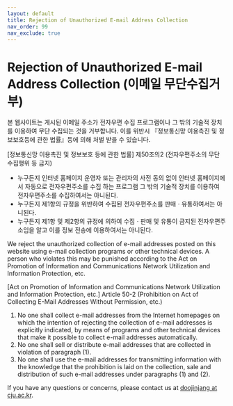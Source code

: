 ```yaml
---
layout: default
title: Rejection of Unauthorized E-mail Address Collection
nav_order: 99
nav_exclude: true
---
```


# Rejection of Unauthorized E-mail Address Collection (이메일 무단수집거부)

본 웹사이트는 게시된 이메일 주소가 전자우편 수집 프로그램이나 그 밖의 기술적 장치를 이용하여 무단 수집되는 것을 거부합니다. 이를 위반시 『정보통신망 이용촉진 및 정보보호등에 관한 법률』등에 의해 처벌 받을 수 있습니다.

[정보통신망 이용촉진 및 정보보호 등에 관한 법률]
 제50조의2 (전자우편주소의 무단 수집행위 등 금지)
- 누구든지 인터넷 홈페이지 운영자 또는 관리자의 사전 동의 없이 인터넷 홈페이지에서 자동으로 전자우편주소를 수집 하는 프로그램 그 밖의 기술적 장치를 이용하여 전자우편주소를 수집하여서는 아니된다.
- 누구든지 제1항의 규정을 위반하여 수집된 전자우편주소를 판매ㆍ유통하여서는 아니된다.
- 누구든지 제1항 및 제2항의 규정에 의하여 수집ㆍ판매 및 유통이 금지된 전자우편주소임을 알고 이를 정보 전송에 이용하여서는 아니된다.

We reject the unauthorized collection of e-mail addresses posted on this website using e-mail collection programs or other technical devices. A person who violates this may be punished according to the Act on Promotion of Information and Communications Network Utilization and Information Protection, etc.

[Act on Promotion of Information and Communications Network Utilization and Information Protection, etc.]
Article 50-2 (Prohibition on Act of Collecting E-Mail Addresses Without Permission, etc.)
1. No one shall collect e-mail addresses from the Internet homepages on which the intention of rejecting the collection of e-mail addresses is explicitly indicated, by means of programs and other technical devices that make it possible to collect e-mail addresses automatically.
2. No one shall sell or distribute e-mail addresses that are collected in violation of paragraph (1).
3. No one shall use the e-mail addresses for transmitting information with the knowledge that the prohibition is laid on the collection, sale and distribution of such e-mail addresses under paragraphs (1) and (2).

If you have any questions or concerns, please contact us at [doojinjang at cju.ac.kr](mailto:doojinjang@cju.ac.kr).
